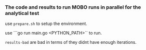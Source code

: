 ### The code and results to run MOBO runs in parallel for the analytical test

use ```prepare.sh``` to setup the environment.


use ```go run main.go <PYTHON_PATH>`` to run.


```results-bad``` are bad in terms of they didnt have enough iterations.
